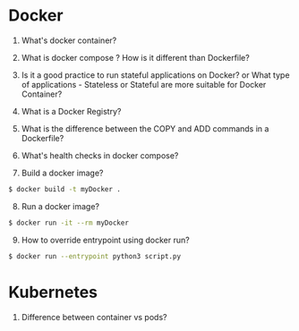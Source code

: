 # Docker

1. What's docker container?

2. What is docker compose ? How is it different than Dockerfile?

3. Is it a good practice to run stateful applications on Docker? or What type of applications - Stateless or Stateful are more suitable for Docker Container?

4. What is a Docker Registry?

5. What is the difference between the COPY and ADD commands in a Dockerfile?

6. What's health checks in docker compose?

7. Build a docker image?

```bash
$ docker build -t myDocker .
```

8. Run a docker image?

```bash
$ docker run -it --rm myDocker
```

9. How to override entrypoint using docker run?

```bash
$ docker run --entrypoint python3 script.py
```

# Kubernetes

1. Difference between container vs pods?
